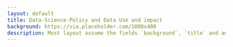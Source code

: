 ```yaml
---
layout: default
title: Data-Science-Policy and Data Use and impact
background: https://via.placeholder.com/1000x400
description: Most layout assume the fields `background`, `title` and an optional `description`
---
```



